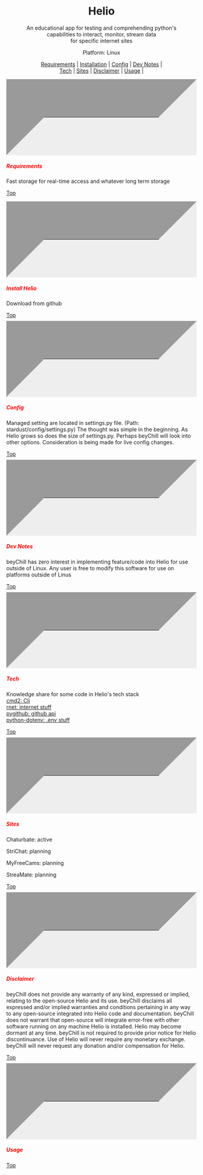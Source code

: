 <meta property="og:site_name" content="Helio">
<meta property="og:title" content="Helio: Python Web interactions" />
<meta property="og:description" content="Fast, easy, and reliable CLI/UI" />
<meta property="og:keywords" content="Python, stream, ffmpeg, download, record, video, chaturbate, adult, cmd2, stripchat, curl_cffi, screenshots, jpgs, images">
<style>
hr { 
  display: block;
  margin-top: 0.5em;
  margin-bottom: 0.5em;
  margin-left: auto;
  margin-right: auto;
  border-style: inset;
  border-width: 100px;
} 
h5 {
    color: red;
    animation: myanimation 2s infinite;
}
</style>
<p id="top" align="center"><b><h1 align="center">Helio</h1></b></p>

<p align="center">An educational app for testing and comprehending python's<br/> capabilities to interact, monitor, stream data <br/>for specific internet sites</p>

<p align="center">Platform: Linux</p>
<!-- <hr style="height:4px;border-width:0;color:gray;border-style:inset"> -->
<p align="center">
<a href="#requirements">Requirements</a> |
<a href="#installation">Installation</a> |
<a href="#config">Config</a> |
<a href="#dev_notes">Dev Notes</a> |
<br/>
<a href="#tech">Tech</a> |
<a href="#sites">Sites</a> |
<a href="#disclaimer">Disclaimer</a> |
<a href="#disclaimer">Usage</a> |
<a id="requirements"></a>
</p>
<hr>
<a id="Requirements"></a>
<h5>Requirements</h5>
<p>Fast storage for real-time access and whatever long term storage<p/>
<a href="#top">Top</a>
<hr class="hr">
<a id="installation"></a>
<h5>Install Helio</h5>
<p>Download from github</p>
<a href="#top">Top</a>
<hr class="hr">
<a id="config"></a>
<h5>Config</h5>
<p>
Managed setting are located in settings.py file. (Path: stardust/config/settings.py)
The thought was simple in the beginning.  As Helio grows so does the size of settings.py.  Perhaps beyChill will look into other options. 
Consideration is being made for live config changes.
</p>
<a href="#top">Top</a>
<hr class="hr">
<a id="dev_notes"></a>
<h5>Dev Notes</h5>
<p>
beyChill has zero interest in implementing feature/code into Helio for use outside of Linux. Any user is free to modify this software for use on platforms outside of Linus
</p>
<a href="#top">Top</a>
<hr class="hr">
<a id="tech"></a>
<h5>Tech</h5>
<p>
Knowledge share for some code in Helio's tech stack<br/>
<a href=https://github.com/python-cmd2/cmd2>cmd2: Cli</a><br/>
<a href=https://github.com/0x676e67/rnet>rnet: internet stuff</a><br/>
<a href=https://github.com/PyGithub/PyGithub>pygithub: github api</a><br/>
<a href=https://github.com/theskumar/python-dotenv>python-dotenv: .env stuff</a><br/>
</p>
<a href="#top">Top</a>
<hr class="hr">
<a id="sites"></a>
<h5>Sites</h5>
<p>Chaturbate: active</p>
<p>StriChat: planning</p>
<p>MyFreeCams: planning</p>
<p>StreaMate: planning</p>
<a href="#top">Top</a>
<hr class="hr">
<a id="disclaimer"></a>
<h5>Disclaimer</h5>
<p>beyChill does not provide any warranty of any kind, expressed or implied, relating to the open-source Helio and its use.  beyChill disclaims all expressed and/or implied warranties and conditions pertaining in any way to any open-source integrated into Helio code and documentation. beyChill does not warrant that open-source will integrate error-free with other software running on any machine Helio is installed. Helio may become dormant at any time. beyChill is not required to provide prior notice for Helio discontinuance. Use of Helio will never require any monetary exchange. beyChill will never request any donation and/or compensation for Helio.</p>
<a href="#top">Top</a>
<hr class="hr">
<a id="usage"></a>
<h5>Usage</h5>
<a href="#top">Top</a>